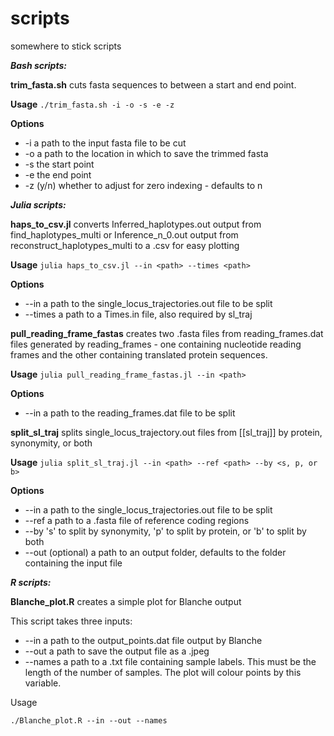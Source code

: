 # scripts

somewhere to stick scripts

***Bash scripts:***

**trim_fasta.sh**
cuts fasta sequences to between a start and end point. 

**Usage**
`./trim_fasta.sh -i -o -s -e -z`

**Options**
- -i a path to the input fasta file to be cut
- -o a path to the location in which to save the trimmed fasta 
- -s the start point
- -e the end point
- -z (y/n) whether to adjust for zero indexing -  defaults to n


***Julia scripts:***

**haps_to_csv.jl**
converts Inferred_haplotypes.out output from find_haplotypes_multi or Inference_n_0.out output from reconstruct_haplotypes_multi to a .csv for easy plotting

**Usage**
`julia haps_to_csv.jl --in <path> --times <path>`

**Options**
- --in a path to the single_locus_trajectories.out file to be split
- --times a path to a Times.in file, also required by sl_traj

**pull_reading_frame_fastas** 
creates two .fasta files from reading_frames.dat files generated by reading_frames - one containing nucleotide reading frames and the other containing translated protein sequences. 

**Usage**
`julia pull_reading_frame_fastas.jl --in <path>`

**Options**
- --in a path to the reading_frames.dat file to be split

**split_sl_traj**
splits single_locus_trajectory.out files from [[sl_traj]] by protein, synonymity, or both

**Usage**
`julia split_sl_traj.jl --in <path> --ref <path> --by <s, p, or b>`

**Options**
- --in a path to the single_locus_trajectories.out file to be split
- --ref a path to a .fasta file of reference coding regions
- --by 's' to split by synonymity, 'p' to split by protein, or 'b' to split by both
- --out (optional) a path to an output folder, defaults to the folder containing the input file

***R scripts:***

**Blanche_plot.R**
creates a simple plot for Blanche output

This script takes three inputs:
- --in a path to the output_points.dat file output by Blanche
- --out a path to save the output file as a .jpeg
- --names a path to a .txt file containing sample labels. This must be the length of the number of samples. The plot will colour points by this variable. 

Usage
```
./Blanche_plot.R --in --out --names
```
